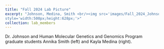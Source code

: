 ```yaml
---
title: "Fall 2024 Lab Picture"
excerpt: "Johnson, Medina, Smith <br/><img src='images/Fall_2024_Johnson_Lab.jpg'
style='width:500px;height:628px;'>"
collection: lab_members
---
```


Dr. Johnson and Human Molecular Genetics and Genomics Program graduate students Annika Smith (left) and Kayla Medina (right).
